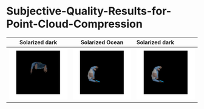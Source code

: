 # Subjective-Quality-Results-for-Point-Cloud-Compression
Solarized dark             |  Solarized Ocean         |Solarized dark         
:-------------------------:|:-------------------------:|:---------------------
![](/Images/1.png)  |  ![](/Images/2.png)    |  ![](/Images/2.png)
